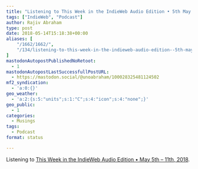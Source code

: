 ```yaml
---
title: "Listening to This Week in the IndieWeb Audio Edition • 5th May – 11th, 2018"
tags: ["IndieWeb", "Podcast"]
author: Rajiv Abraham
type: post
date: 2018-05-14T15:18:38+00:00
aliases: [
    "/1662/1662/",
    "/134/listening-to-this-week-in-the-indieweb-audio-edition--5th-may--11th-2018/"
]
mastodonAutopostPublishedNoRetoot:
  - 1
mastodonAutopostLastSuccessfullPostURL:
  - https://mastodon.social/@unoabraham/100028325481124502
mf2_syndication:
  - 'a:0:{}'
geo_weather:
  - 'a:2:{s:5:"units";s:1:"C";s:4:"icon";s:4:"none";}'
geo_public:
  - 1
categories:
  - Musings
tags:
  - Podcast
format: status

---
```

Listening to <a href="https://martymcgui.re/2018/05/13/142652/" target="_blank" rel="noopener">This Week in the IndieWeb Audio Edition • May 5th &#8211; 11th, 2018</a>.